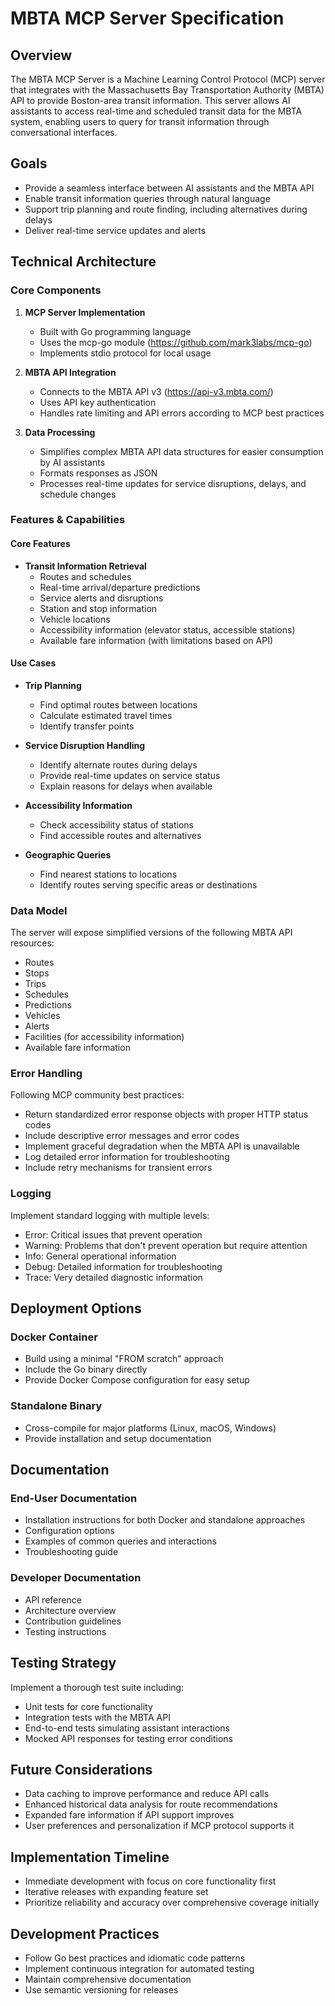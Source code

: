 # MBTA MCP Server Specification

## Overview
The MBTA MCP Server is a Machine Learning Control Protocol (MCP) server that integrates with the Massachusetts Bay Transportation Authority (MBTA) API to provide Boston-area transit information. This server allows AI assistants to access real-time and scheduled transit data for the MBTA system, enabling users to query for transit information through conversational interfaces.

## Goals
- Provide a seamless interface between AI assistants and the MBTA API
- Enable transit information queries through natural language
- Support trip planning and route finding, including alternatives during delays
- Deliver real-time service updates and alerts

## Technical Architecture

### Core Components
1. **MCP Server Implementation**
   - Built with Go programming language
   - Uses the mcp-go module (https://github.com/mark3labs/mcp-go)
   - Implements stdio protocol for local usage

2. **MBTA API Integration**
   - Connects to the MBTA API v3 (https://api-v3.mbta.com/)
   - Uses API key authentication
   - Handles rate limiting and API errors according to MCP best practices

3. **Data Processing**
   - Simplifies complex MBTA API data structures for easier consumption by AI assistants
   - Formats responses as JSON
   - Processes real-time updates for service disruptions, delays, and schedule changes

### Features & Capabilities

#### Core Features
- **Transit Information Retrieval**
  - Routes and schedules
  - Real-time arrival/departure predictions
  - Service alerts and disruptions
  - Station and stop information
  - Vehicle locations
  - Accessibility information (elevator status, accessible stations)
  - Available fare information (with limitations based on API)

#### Use Cases
- **Trip Planning**
  - Find optimal routes between locations
  - Calculate estimated travel times
  - Identify transfer points

- **Service Disruption Handling**
  - Identify alternate routes during delays
  - Provide real-time updates on service status
  - Explain reasons for delays when available

- **Accessibility Information**
  - Check accessibility status of stations
  - Find accessible routes and alternatives

- **Geographic Queries**
  - Find nearest stations to locations
  - Identify routes serving specific areas or destinations

### Data Model
The server will expose simplified versions of the following MBTA API resources:
- Routes
- Stops
- Trips
- Schedules
- Predictions
- Vehicles
- Alerts
- Facilities (for accessibility information)
- Available fare information

### Error Handling
Following MCP community best practices:
- Return standardized error response objects with proper HTTP status codes
- Include descriptive error messages and error codes
- Implement graceful degradation when the MBTA API is unavailable
- Log detailed error information for troubleshooting
- Include retry mechanisms for transient errors

### Logging
Implement standard logging with multiple levels:
- Error: Critical issues that prevent operation
- Warning: Problems that don't prevent operation but require attention
- Info: General operational information
- Debug: Detailed information for troubleshooting
- Trace: Very detailed diagnostic information

## Deployment Options

### Docker Container
- Build using a minimal "FROM scratch" approach
- Include the Go binary directly
- Provide Docker Compose configuration for easy setup

### Standalone Binary
- Cross-compile for major platforms (Linux, macOS, Windows)
- Provide installation and setup documentation

## Documentation

### End-User Documentation
- Installation instructions for both Docker and standalone approaches
- Configuration options
- Examples of common queries and interactions
- Troubleshooting guide

### Developer Documentation
- API reference
- Architecture overview
- Contribution guidelines
- Testing instructions

## Testing Strategy
Implement a thorough test suite including:
- Unit tests for core functionality
- Integration tests with the MBTA API
- End-to-end tests simulating assistant interactions
- Mocked API responses for testing error conditions

## Future Considerations
- Data caching to improve performance and reduce API calls
- Enhanced historical data analysis for route recommendations
- Expanded fare information if API support improves
- User preferences and personalization if MCP protocol supports it

## Implementation Timeline
- Immediate development with focus on core functionality first
- Iterative releases with expanding feature set
- Prioritize reliability and accuracy over comprehensive coverage initially

## Development Practices
- Follow Go best practices and idiomatic code patterns
- Implement continuous integration for automated testing
- Maintain comprehensive documentation
- Use semantic versioning for releases